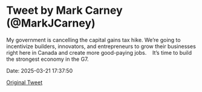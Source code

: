 # Tweet by Mark Carney (@MarkJCarney)

My government is cancelling the capital gains tax hike. We’re going to incentivize builders, innovators, and entrepreneurs to grow their businesses right here in Canada and create more good-paying jobs. 
 
It’s time to build the strongest economy in the G7.

Date: 2025-03-21 17:37:50

[Original Tweet](https://x.com/MarkJCarney/status/1903139000006668567)
